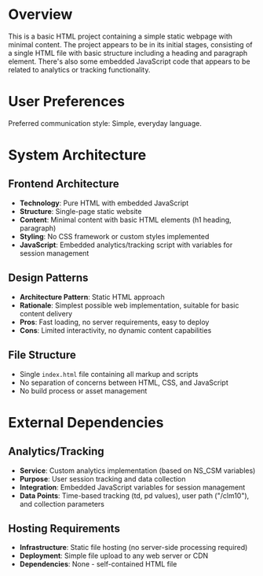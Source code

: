 # Overview

This is a basic HTML project containing a simple static webpage with minimal content. The project appears to be in its initial stages, consisting of a single HTML file with basic structure including a heading and paragraph element. There's also some embedded JavaScript code that appears to be related to analytics or tracking functionality.

# User Preferences

Preferred communication style: Simple, everyday language.

# System Architecture

## Frontend Architecture
- **Technology**: Pure HTML with embedded JavaScript
- **Structure**: Single-page static website
- **Content**: Minimal content with basic HTML elements (h1 heading, paragraph)
- **Styling**: No CSS framework or custom styles implemented
- **JavaScript**: Embedded analytics/tracking script with variables for session management

## Design Patterns
- **Architecture Pattern**: Static HTML approach
- **Rationale**: Simplest possible web implementation, suitable for basic content delivery
- **Pros**: Fast loading, no server requirements, easy to deploy
- **Cons**: Limited interactivity, no dynamic content capabilities

## File Structure
- Single `index.html` file containing all markup and scripts
- No separation of concerns between HTML, CSS, and JavaScript
- No build process or asset management

# External Dependencies

## Analytics/Tracking
- **Service**: Custom analytics implementation (based on NS_CSM variables)
- **Purpose**: User session tracking and data collection
- **Integration**: Embedded JavaScript variables for session management
- **Data Points**: Time-based tracking (td, pd values), user path ("/clm10"), and collection parameters

## Hosting Requirements
- **Infrastructure**: Static file hosting (no server-side processing required)
- **Deployment**: Simple file upload to any web server or CDN
- **Dependencies**: None - self-contained HTML file